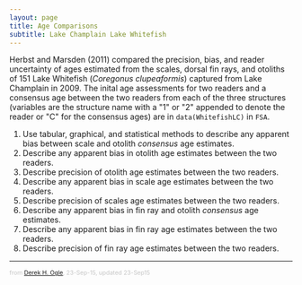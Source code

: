 ```yaml
---
layout: page
title: Age Comparisons
subtitle: Lake Champlain Lake Whitefish
---
```


<style type="text/css">
ol ol { list-style-type: lower-alpha; }
</style>

Herbst and Marsden (2011) compared the precision, bias, and reader uncertainty of ages estimated from the scales, dorsal fin rays, and otoliths of 151 Lake Whitefish (*Coregonus clupeaformis*) captured from Lake Champlain in 2009.  The inital age assessments for two readers and a consensus age between the two readers from each of the three structures (variables are the structure name with a "1" or "2" appended to denote the reader or "C" for the consensus ages) are in `data(WhitefishLC)` in `FSA`.

1. Use tabular, graphical, and statistical methods to describe any apparent bias between scale and otolith *consensus* age estimates.
1. Describe any apparent bias in otolith age estimates between the two readers.
1. Describe precision of otolith age estimates between the two readers.
1. Describe any apparent bias in scale age estimates between the two readers.
1. Describe precision of scales age estimates between the two readers.
1. Describe any apparent bias in fin ray and otolith *consensus* age estimates.
1. Describe any apparent bias in fin ray age estimates between the two readers.
1. Describe precision of fin ray age estimates between the two readers.

---
<p style="font-size:0.75em; color:c6c6c6">from <a href="http://derekogle.com">Derek H. Ogle</a>, 23-Sep-15, updated 23-Sep15</p>
